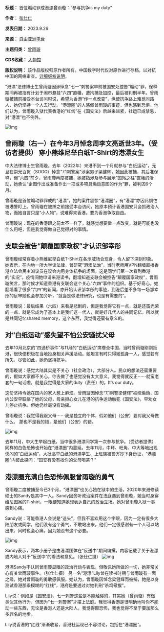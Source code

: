 

**标题：** 首位煽动罪成港漂曾雨璇：“参与抗争is my duty”  

**作者：** [张仕仁](https://chinadigitaltimes.net/space/自由亚洲电台)  

**发表日期：** 2023.9.26  

**来源：** [自由亚洲电台](https://web.archive.org/web/https://www.rfa.org/cantonese/features/hottopic/feature-mainlander-09262023064754.html)  

**主题归类：** [曾雨璇](https://chinadigitaltimes.net/space/曾雨璇)  

**CDS收藏：** [人物馆](https://chinadigitaltimes.net/space/%E4%BA%BA%E7%89%A9%E9%A6%86)  

**版权说明：** 该作品版权归原作者所有。中国数字时代仅对原作进行存档，以对抗中国的网络审查。[详细版权说明](https://chinadigitaltimes.net/chinese/copyright)。


“港漂”法律博士生曾雨璇因涉悼念“七一”刺警案早前被国安处控告“煽动”罪，保释期间再被指有计划于闹市悬挂“六四”直幡，遭拘捕及加控，最后被判刑半年。曾雨璇被捕前接受本台访问时说，希望为香港“作一点改变”，纵使抗争路上难觅同路人，她仍坚持一个人去行动。“港漂圈”的人感佩曾雨璇的事迹，但也感到恐惧。他们认为，曾雨璇入狱代表香港的“红线”在《国安法》后越来越紧，社运已成禁忌，对“港漂”也不例外。


![img](https://www.rfa.org/cantonese/news/htm/hkcourt/57164_img_4337.jpg/@@images/597f1523-2a4a-456d-9dcb-29f9f8836313.jpeg "图4_IMG_4337.jpg")


曾雨璇（右一）在今年3月悼念周李文亮逝世3年。（受访者提供）
**穿小熊维尼举白纸T-Shirt的港漂女生** 
------------------------


中大法律博士生曾雨璇，去年（2022年）来港不到一个月就参与“白纸运动”，元旦在崇光百货（SOGO）悼念“7.1刺警案”涉案男子梁健辉，她因此被捕，其后准保释，但“六四”前夕，曾雨璇再度被捕，她被指涉及参与展示“国殇之柱”直幡的活动，她承认“企图作出或准备作出一项或多项具煽动意图的作为”罪，被判囚6个月。


曾雨璇是首位煽动罪罪成的“港漂”，她的案件震惊“港漂圈”，有“港漂”亦因此惧怕被港警盯上。曾雨璇在被捕之前接受本台访问，她原本预计香港国安只会抓政治人物，而她自言只是“小人物”，说难得来香港，要为香港争取自由。


曾雨璇说：现在的香港跟之前太不一样了，就感觉想要做一点改变，就是可能也没什么用吧，但是我觉得做自己觉得对的事情。


**支联会被告“颠覆国家政权”才认识邹幸彤** 
-----------------------


曾雨璇经常穿着小熊维尼举白纸T-Shirt在各示威场合现身，令人留下深刻印象。她表示，在内地一所大学读法律，曾研究“港澳法治”，当时老师用VPN翻墙直播香港立法会民主派议员在议会内用身体抗争的场面，这是同学们第一次看到香港的“实况”。疫情间她申请来港读书，翻墙知道支联会被控告“颠覆国家政权”，曾雨璇笑言，那时候才知道香港有支联会这个关心“六四”事件的组织。基于好奇心，她翻墙看了很多“六四”的新闻，亦开始认识邹幸彤的事迹，到港后差不多每一场邹幸彤的庭审她也会参加旁听，“就当是做法律研究，也是有需要的”。


曾雨璇说：最后结果（六四）来看是悲剧的，但是我觉得它有一点，就是还蛮光荣的一点，就是它成为了基本上是我们这一代人，就是好几代人的共同记忆，所以就是共同记忆shared memory，这个东西，我觉得还蛮有意义的。


**对“白纸运动”感失望不怕公安骚扰父母** 
----------------------


去年10月北京的“四通桥事件”与11月的“白纸运动”席卷全中国，当时曾雨璇刚刚抵港，很快便积极在当地投身相关声援活动。她坦言有时只得她孤身一人，感觉若有所失，尽管如此，她仍坚持抗争。


曾雨璇说：感觉大陆其实是不关心（社会政治），大部分人。民众的想法还蛮重要的，假如大家都不关心，你去做了也感觉没有太大意义。我觉得就反正⋯⋯就蛮老套的一句话啦，就是我觉得是大家的duty（责任）的，It’s our duty。


这份坚持令她在国内的家人惹上麻烦。曾雨璇因悼念“7.1刺警梁健辉”被控煽动，国内公安早联络了她的父母，母亲担心女儿在港的抗争运动触犯《国安法》，早劝女儿停止抗争。但她仍丝毫没有动摇。


曾雨璇说：我觉得我跟父母⋯⋯我是独立的个体，假如他们（公安）要对我父母做什么， 那也不是我的错，是他们（公安）的错。 


![img](https://www.rfa.org/cantonese/news/htm/hkcourt/57163_img_3794.jpg/@@images/3105ede8-a595-4c9a-842e-1ff88a3ee5c8.jpeg "图3_IMG_3794.JPG")


去年11月，中大生举起白纸，当中很多港漂同学第一次参与抗争。（受访者提供）
同样的白色恐怖也开始在“港漂圈”内蔓延。去年11月，中环、旺角、中大等地出现快闪的“白纸运动”，大批高举白纸的港漂学生、上班族被警方抄下身份证，“港漂圈”内彼此探问：“国安有没有找你的父母喝茶？”


**港漂圈充满白色恐怖佩服曾雨璇的勇气** 
---------------------


曾雨璇二度被捕至今已3个月，“港漂圈”也关心她在狱中的生活，2020年来港修读硕士的Sandy是其中一人。Sandy因旁听政治案件在法庭遇到曾雨璇，她当时身穿维尼图案的T-shirt，一眼便知道她想表达自己的政治立场。她对曾雨璇入狱一事感到心痛。


Sandy说：可能香港人会说是“送头”，但我不喜欢用这个字眼，因为一定有很多大陆朋友或同学，他们没有这个勇气，不敢站出来。他们一定很感谢有一个人可以站出来，同时也会心痛，因为她没有这个必要。


![img](https://www.rfa.org/cantonese/news/htm/hkcourt/57161_-dsc_7138.jpg/@@images/e806281e-e564-40d8-a62a-8c7f553edd59.jpeg "图1_ DSC_7138.JPG")


Sandy表示，两本小册子是由港漂团体在“反送中”期间编撰，内容记载了关于港漂或内地人对于“反送中”的看法和意见。（张仕仁摄）
![img](https://www.rfa.org/cantonese/news/htm/hkcourt/57162_dsc_7141.jpg/@@images/f818c342-ecaf-4c37-800a-1c3ec40efcd4.jpeg "图2_DSC_7141.JPG")


港漂Sandy不认同曾雨璇显眼的政治行动与表现，但敬佩她所做的一切，她非常关心有关曾雨璇事件。（张仕仁摄）
另一名“港漂”Lily曾在读书时期与曾雨璇有一面之缘，她对曾雨璇的勇敢感佩服。她认为，曾雨璇因悼念梁健辉而被捕，她是以身测试香港那条模糊的“红线”，港府是要透过对她判刑“杀鸡儆猴”。


Lily说：例如是《国安法》、七一刺警这些是不能触碰的，其实她（曾雨璇）有做类似其他行为，但因为“七一刺警案”才摆上法庭。我觉得香港是很明确地叫你不能动一些东西，无论是香港人还是大陆人，我觉得颇恐怖，我也觉得不至于要加那么多罪名的地步。


Lily说香港的“红线”渐渐收紧，香港社运现已不容讨论，包括在“港漂圈”。

